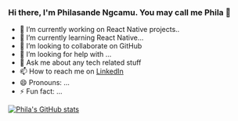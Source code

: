 ### Hi there, I'm Philasande Ngcamu. You may call me Phila 👋

- 🔭 I’m currently working on React Native projects..
- 🌱 I’m currently learning React Native...
- 👯 I’m looking to collaborate on GitHub
- 🤔 I’m looking for help with ...
- 💬 Ask me about any tech related stuff
- 📫 How to reach me on [LinkedIn](https://www.linkedin.com/in/philasande-ngcamu-282992207/?originalSubdomain=za)
- 😄 Pronouns: ...
- ⚡ Fun fact: ...

[![Phila's GitHub stats](https://github-readme-stats.vercel.app/api?username=PhilaNgcamu)](https://github.com/anuraghazra/github-readme-stats)
